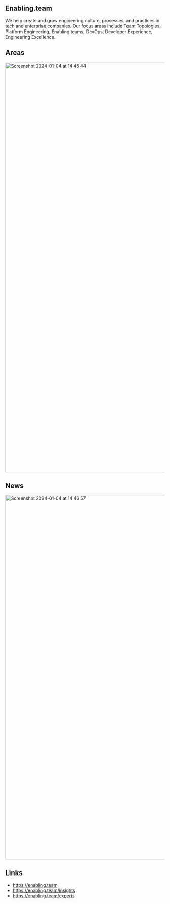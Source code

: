 ## Enabling.team
We help create and grow engineering culture, processes, and practices in tech and enterprise companies. Our focus areas include Team Topologies, Platform Engineering, Enabling teams, DevOps, Developer Experience, Engineering Excellence.

## Areas
<img width="1290" alt="Screenshot 2024-01-04 at 14 45 44" src="https://github.com/EnablingTeam/.github/assets/330798/b3d31997-cfe3-4f47-bc9f-d86fafd31494">

## News
<img width="1147" alt="Screenshot 2024-01-04 at 14 46 57" src="https://github.com/EnablingTeam/.github/assets/330798/cbd48594-e445-4af2-a1ca-855d5fe6c324">

## Links
- https://enabling.team
- https://enabling.team/insights
- https://enabling.team/experts
